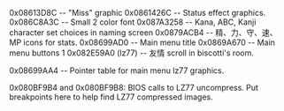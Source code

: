 0x08613D8C -- "Miss" graphic
0x0861426C -- Status effect graphics.
0x086C8A3C -- Small 2 color font
0x087A3258 -- Kana, ABC, Kanji character set choices in naming screen
0x0879ACB4 -- 精、力、守、速、MP icons for stats.
0x08699AD0 -- Main menu title
0x0869A670 -- Main menu buttons 1
0x082E59A0 (lz77) -- 友情 scroll in biscotti's room.


0x08699AA4 -- Pointer table for main menu lz77 graphics.

0x080BF9B4 and 0x080BF9B8: BIOS calls to LZ77 uncompress. Put breakpoints
here to help find LZ77 compressed images.
